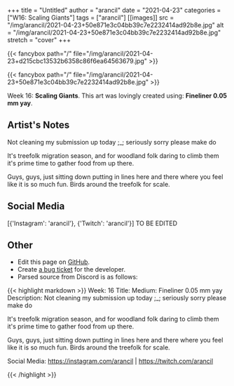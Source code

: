 +++
title =       "Untitled"
author =      "arancil"
date =        "2021-04-23"
categories =  ["W16: Scaling Giants"]
tags =        ["arancil"]
[[images]]
                      src = "/img/arancil/2021-04-23+50e871e3c04bb39c7e2232414ad92b8e.jpg"
                      alt = "/img/arancil/2021-04-23+50e871e3c04bb39c7e2232414ad92b8e.jpg"
                      stretch = "cover"
+++


{{< fancybox path="/" file="/img/arancil/2021-04-23+d215cbc13532b6358c86f6ea64563679.jpg" >}}

{{< fancybox path="/" file="/img/arancil/2021-04-23+50e871e3c04bb39c7e2232414ad92b8e.jpg" >}}


Week 16: **Scaling Giants**. This art was lovingly created using: **Fineliner 0.05 mm yay**.

## Artist's Notes

Not cleaning my submission up today ;_; seriously sorry please make do

It's treefolk migration season, and for woodland folk daring to climb them it's prime time to gather food from up there. 

Guys, guys, just sitting down putting in lines here and there where you feel like it is so much fun. Birds around the treefolk for scale.

## Social Media

[{'Instagram': 'arancil'}, {'Twitch': 'arancil'}] TO BE EDITED

## Other

- Edit this page on [GitHub](https://github.com/teaminkling/web-refresh/edit/main/blog/content/blog/arancil-week-16-911a.md).
- Create [a bug ticket](https://github.com/teaminkling/web-refresh/issues/new?assignees=&labels=bug&template=problem-report.md&title=) for the developer.
- Parsed source from Discord is as follows:

{{< highlight markdown >}}
Week: 16
Title: 
Medium: Fineliner 0.05 mm yay
Description: Not cleaning my submission up today ;_; seriously sorry please make do

It's treefolk migration season, and for woodland folk daring to climb them it's prime time to gather food from up there. 

Guys, guys, just sitting down putting in lines here and there where you feel like it is so much fun. Birds around the treefolk for scale.

Social Media: https://instagram.com/arancil | https://twitch.com/arancil


{{< /highlight >}}